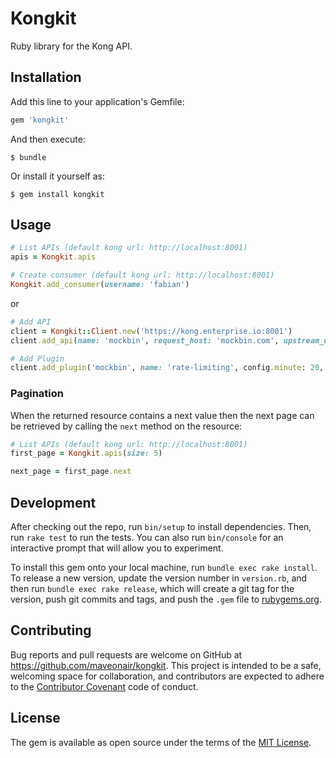# Kongkit

Ruby library for the Kong API.

## Installation

Add this line to your application's Gemfile:

```ruby
gem 'kongkit'
```

And then execute:

    $ bundle

Or install it yourself as:

    $ gem install kongkit

## Usage

```ruby
# List APIs (default kong url: http://localhost:8001)
apis = Kongkit.apis

# Create consumer (default kong url: http://localhost:8001)
Kongkit.add_consumer(username: 'fabian')
```

or

```ruby
# Add API
client = Kongkit::Client.new('https://kong.enterprise.io:8001')
client.add_api(name: 'mockbin', request_host: 'mockbin.com', upstream_url: 'http://mockbin.com', preserve_host: true)

# Add Plugin
client.add_plugin('mockbin', name: 'rate-limiting', config.minute: 20, config.hour: 500)
```

### Pagination
When the returned resource contains a next value then the next page can be retrieved by calling the `next` method on the resource:

```ruby
# List APIs (default kong url: http://localhost:8001)
first_page = Kongkit.apis(size: 5)

next_page = first_page.next
```


## Development

After checking out the repo, run `bin/setup` to install dependencies. Then, run `rake test` to run the tests. You can also run `bin/console` for an interactive prompt that will allow you to experiment.

To install this gem onto your local machine, run `bundle exec rake install`. To release a new version, update the version number in `version.rb`, and then run `bundle exec rake release`, which will create a git tag for the version, push git commits and tags, and push the `.gem` file to [rubygems.org](https://rubygems.org).

## Contributing

Bug reports and pull requests are welcome on GitHub at https://github.com/maveonair/kongkit. This project is intended to be a safe, welcoming space for collaboration, and contributors are expected to adhere to the [Contributor Covenant](http://contributor-covenant.org) code of conduct.

## License

The gem is available as open source under the terms of the [MIT License](http://opensource.org/licenses/MIT).
